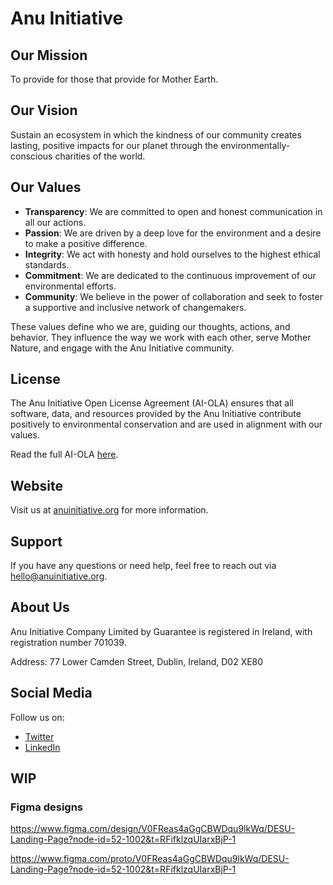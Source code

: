 <!DOCTYPE html>
<html lang="en">
<head>
    <meta charset="UTF-8">
    <meta name="viewport" content="width=device-width, initial-scale=1.0">
</head>
<body>

<h1>Anu Initiative</h1>

<h2>Our Mission</h2>
<p>To provide for those that provide for Mother Earth.</p>

<h2>Our Vision</h2>
<p>Sustain an ecosystem in which the kindness of our community creates lasting, positive impacts for our planet through the environmentally-conscious charities of the world.</p>

<h2>Our Values</h2>
<ul>
    <li><strong>Transparency</strong>: We are committed to open and honest communication in all our actions.</li>
    <li><strong>Passion</strong>: We are driven by a deep love for the environment and a desire to make a positive difference.</li>
    <li><strong>Integrity</strong>: We act with honesty and hold ourselves to the highest ethical standards.</li>
    <li><strong>Commitment</strong>: We are dedicated to the continuous improvement of our environmental efforts.</li>
    <li><strong>Community</strong>: We believe in the power of collaboration and seek to foster a supportive and inclusive network of changemakers.</li>
</ul>

<p>These values define who we are, guiding our thoughts, actions, and behavior. They influence the way we work with each other, serve Mother Nature, and engage with the Anu Initiative community.</p>

<h2>License</h2>
<p>The Anu Initiative Open License Agreement (AI-OLA) ensures that all software, data, and resources provided by the Anu Initiative contribute positively to environmental conservation and are used in alignment with our values.</p>
<p>Read the full AI-OLA <a href="https://forum.anuinitiative.org/t/anu-initiative-open-license-agreement-ai-ola/80" target="_blank">here</a>.</p>

<h2>Website</h2>
<p>Visit us at <a href="https://anuinitiative.org" target="_blank">anuinitiative.org</a> for more information.</p>

<h2>Support</h2>
<p>If you have any questions or need help, feel free to reach out via <a href="mailto:hello@anuinitiative.org">hello@anuinitiative.org</a>.</p>

<h2>About Us</h2>
<p>Anu Initiative Company Limited by Guarantee is registered in Ireland, with registration number 701039.</p>
<p>Address: 77 Lower Camden Street, Dublin, Ireland, D02 XE80</p>

<h2>Social Media</h2>
<p>Follow us on:</p>
<ul>
    <li><a href="https://twitter.com/AnuInitiative" target="_blank">Twitter</a></li>
    <li><a href="https://www.linkedin.com/company/anuinitiative" target="_blank">LinkedIn</a></li>
</ul>

</body>
</html>

## WIP

### Figma designs

https://www.figma.com/design/V0FReas4aGgCBWDqu9lkWq/DESU-Landing-Page?node-id=52-1002&t=RFifklzqUIarxBjP-1

https://www.figma.com/proto/V0FReas4aGgCBWDqu9lkWq/DESU-Landing-Page?node-id=52-1002&t=RFifklzqUIarxBjP-1
